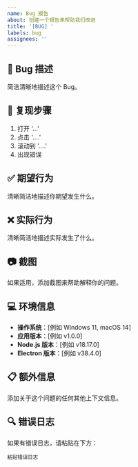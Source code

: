 ```yaml
---
name: Bug 报告
about: 创建一个报告来帮助我们改进
title: '[BUG] '
labels: bug
assignees: ''
---
```


## 🐛 Bug 描述

简洁清晰地描述这个 Bug。

## 📝 复现步骤

1. 打开 '...'
2. 点击 '....'
3. 滚动到 '....'
4. 出现错误

## ✅ 期望行为

清晰简洁地描述你期望发生什么。

## ❌ 实际行为

清晰简洁地描述实际发生了什么。

## 📷 截图

如果适用，添加截图来帮助解释你的问题。

## 💻 环境信息

- **操作系统**：[例如 Windows 11, macOS 14]
- **应用版本**：[例如 v1.0.0]
- **Node.js 版本**：[例如 v18.17.0]
- **Electron 版本**：[例如 v38.4.0]

## 📋 额外信息

添加关于这个问题的任何其他上下文信息。

## 🔍 错误日志

如果有错误日志，请粘贴在下方：

```
粘贴错误日志
```

